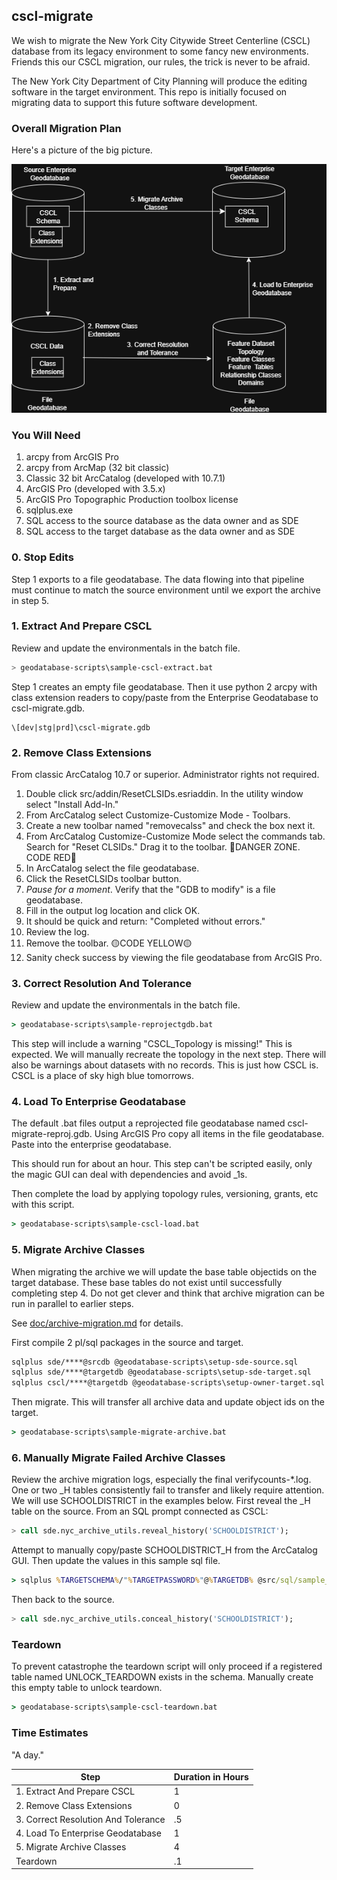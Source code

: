 ## cscl-migrate

We wish to migrate the New York City Citywide Street Centerline (CSCL) database from its legacy environment to some fancy new environments. Friends this our CSCL migration, our rules, the trick is never to be afraid.

The New York City Department of City Planning will produce the editing software in the target environment. This repo is initially focused on migrating data to support this future software development.

### Overall Migration Plan

Here's a picture of the big picture.

![big picture](doc/bigpicture.png)

### You Will Need

1. arcpy from ArcGIS Pro 
2. arcpy from ArcMap (32 bit classic)
3. Classic 32 bit ArcCatalog (developed with 10.7.1)
4. ArcGIS Pro (developed with 3.5.x)
5. ArcGIS Pro Topographic Production toolbox license
6. sqlplus.exe
7. SQL access to the source database as the data owner and as SDE
8. SQL access to the target database as the data owner and as SDE


### 0. Stop Edits

Step 1 exports to a file geodatabase. The data flowing into that pipeline must continue to match the source environment until we export the archive in step 5.

### 1. Extract And Prepare CSCL

Review and update the environmentals in the batch file.

```sh
> geodatabase-scripts\sample-cscl-extract.bat
```

Step 1 creates an empty file geodatabase. Then it use python 2 arcpy with class extension readers to copy/paste from the Enterprise Geodatabase to cscl-migrate.gdb. 

    \[dev|stg|prd]\cscl-migrate.gdb

### 2. Remove Class Extensions 

From classic ArcCatalog 10.7 or superior. Administrator rights not required.

1. Double click src/addin/ResetCLSIDs.esriaddin. In the utility window select "Install Add-In."  
2. From ArcCatalog select Customize-Customize Mode - Toolbars. 
3. Create a new toolbar named "removecalss" and check the box next it.
4. From ArcCatalog Customize-Customize Mode select the commands tab. Search  for "Reset CLSIDs." Drag it to the toolbar.
🔴DANGER ZONE. CODE RED🔴
5. In ArcCatalog select the file geodatabase. 
6. Click the ResetCLSIDs toolbar button.
7. _Pause_ _for_ _a_ _moment_. Verify that the "GDB to modify" is a file geodatabase.
8. Fill in the output log location and click OK.
9. It should be quick and return: "Completed without errors."
10. Review the log. 
11. Remove the toolbar. 🟡CODE YELLOW🟡
12. Sanity check success by viewing the file geodatabase from ArcGIS Pro.

### 3. Correct Resolution And Tolerance

Review and update the environmentals in the batch file.

```bat
> geodatabase-scripts\sample-reprojectgdb.bat
```

This step will include a warning "CSCL_Topology is missing!" This is expected. We will manually recreate the topology in the next step. There will also be warnings about datasets with no records. This is just how CSCL is. CSCL is a place of sky high blue tomorrows.

### 4. Load To Enterprise Geodatabase

The default .bat files output a reprojected file geodatabase named cscl-migrate-reproj.gdb. Using ArcGIS Pro copy all items in the file geodatabase. Paste into the enterprise geodatabase. 

This should run for about an hour. This step can't be scripted easily, only the magic GUI can deal with dependencies and avoid _1s.

Then complete the load by applying topology rules, versioning, grants, etc with this script.

```bat
> geodatabase-scripts\sample-cscl-load.bat
```

### 5. Migrate Archive Classes

When migrating the archive we will update the base table objectids on the target database. These base tables do not exist until successfully completing step 4. Do not get clever and think that archive migration can be run in parallel to earlier steps.

See [doc/archive-migration.md](doc/archive-migration.md) for details.

First compile 2 pl/sql packages in the source and target. 

```bat
sqlplus sde/****@srcdb @geodatabase-scripts\setup-sde-source.sql
sqlplus sde/****@targetdb @geodatabase-scripts\setup-sde-target.sql
sqlplus cscl/****@targetdb @geodatabase-scripts\setup-owner-target.sql
```

Then migrate. This will transfer all archive data and update object ids on the target. 

```bat
> geodatabase-scripts\sample-migrate-archive.bat
```

### 6. Manually Migrate Failed Archive Classes

Review the archive migration logs, especially the final verifycounts-*.log. One or two _H tables consistently fail to transfer and likely require attention. We will use SCHOOLDISTRICT in the examples below. First reveal the _H table on the source. From an SQL prompt connected as CSCL:

```sql
> call sde.nyc_archive_utils.reveal_history('SCHOOLDISTRICT');
```

Attempt to manually copy/paste SCHOOLDISTRICT_H from the ArcCatalog GUI. Then update the values in this sample sql file.

```bat
> sqlplus %TARGETSCHEMA%/"%TARGETPASSWORD%"@%TARGETDB% @src/sql/sample_finalize_one_archive.sql
```

Then back to the source.

```sql
> call sde.nyc_archive_utils.conceal_history('SCHOOLDISTRICT');
```

### Teardown 

To prevent catastrophe the teardown script will only proceed if a registered table named UNLOCK_TEARDOWN exists in the schema. Manually create this empty table to unlock teardown. 

```bat
> geodatabase-scripts\sample-cscl-teardown.bat
```

### Time Estimates

"A day."

| Step        | Duration in Hours        |
|-------------|--------------------------|
| 1. Extract And Prepare CSCL         | 1 |
| 2. Remove Class Extensions          | 0 |
| 3. Correct Resolution And Tolerance | .5 |
| 4. Load To Enterprise Geodatabase   | 1 |
| 5. Migrate Archive Classes          | 4  |
| Teardown                            | .1 |

